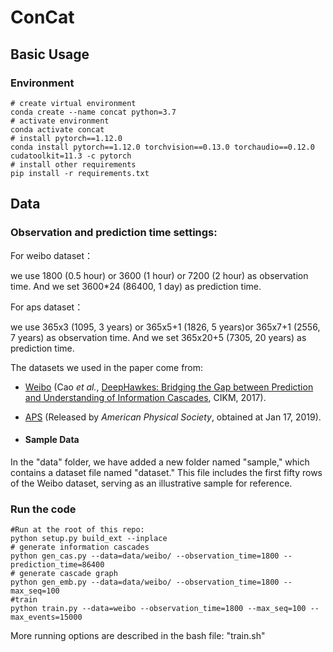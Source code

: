 # ConCat

## Basic Usage

### Environment

```shell
# create virtual environment
conda create --name concat python=3.7
# activate environment
conda activate concat
# install pytorch==1.12.0
conda install pytorch==1.12.0 torchvision==0.13.0 torchaudio==0.12.0 cudatoolkit=11.3 -c pytorch
# install other requirements
pip install -r requirements.txt
```

## Data

### Observation and prediction time settings:
For weibo dataset：
                     
we use 1800 (0.5 hour) or 3600 (1 hour) or 7200 (2 hour) as observation time.
And we set 3600*24 (86400, 1 day) as prediction time.
                     
For aps   dataset：
                     
we use 365x3 (1095, 3 years) or 365x5+1 (1826, 5 years)or 365x7+1 (2556, 7 years) as observation time.
And we set 365x20+5 (7305, 20 years) as prediction time.

The datasets we used in the paper come from:
- [Weibo](https://github.com/CaoQi92/DeepHawkes) (Cao *et al.*, [DeepHawkes: Bridging the Gap between 
Prediction and Understanding of Information Cascades](https://dl.acm.org/doi/10.1145/3132847.3132973), CIKM, 2017). 
- [APS](https://journals.aps.org/datasets) (Released by *American Physical Society*, obtained at Jan 17, 2019).

- #### Sample Data

In the "data" folder, we have added a new folder named "sample," which contains a dataset file named "dataset." This file includes the first fifty rows of the Weibo dataset, serving as an illustrative sample for reference.


### Run the code
```shell
#Run at the root of this repo:
python setup.py build_ext --inplace
# generate information cascades
python gen_cas.py --data=data/weibo/ --observation_time=1800 --prediction_time=86400
# generate cascade graph
python gen_emb.py --data=data/weibo/ --observation_time=1800 --max_seq=100
#train
python train.py --data=weibo --observation_time=1800 --max_seq=100 --max_events=15000

```
More running options are described in the bash file: "train.sh"




